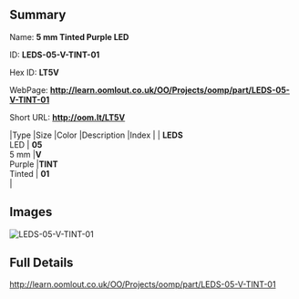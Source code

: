

## Summary
 
Name: __5 mm Tinted Purple LED__

ID: __LEDS-05-V-TINT-01__

Hex ID: __LT5V__

WebPage: __http://learn.oomlout.co.uk/OO/Projects/oomp/part/LEDS-05-V-TINT-01__

Short URL: __http://oom.lt/LT5V__


|Type   |Size   |Color   |Description   |Index   |
| __LEDS__ <br>LED  | __05__<br>5 mm   |__V__<br>Purple    |__TINT__<br>Tinted    | __01__<br>  |


## Images
![LEDS-05-V-TINT-01](http://oomlout.com/oomp-gen/parts/LEDS-05-V-TINT-01/LEDS-05-V-TINT-01_420.jpg)

## Full Details

 http://learn.oomlout.co.uk/OO/Projects/oomp/part/LEDS-05-V-TINT-01

